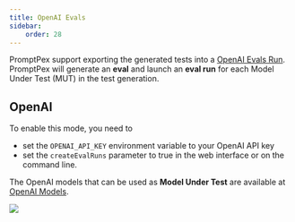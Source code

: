 ```yaml
---
title: OpenAI Evals
sidebar:
    order: 28
---
```


PromptPex support exporting the generated tests into a [OpenAI Evals Run](https://platform.openai.com/docs/api-reference/evals).
PromptPex will generate an **eval** and launch an **eval run** for each Model Under Test (MUT) in the test generation.

## OpenAI

To enable this mode, you need to

- set the `OPENAI_API_KEY` environment variable to your OpenAI API key
- set the `createEvalRuns` parameter to true in the web interface or on the command line.

The OpenAI models that can be used as **Model Under Test** are available at [OpenAI Models](https://platform.openai.com/docs/models).

![](https://github.com/user-attachments/assets/988f9b7e-95a9-450f-9475-61a887a3f85f)
